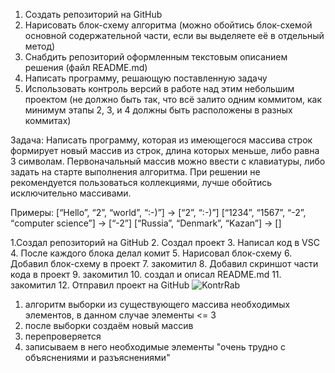 1. Создать репозиторий на GitHub
2. Нарисовать блок-схему алгоритма (можно обойтись блок-схемой основной содержательной части, если вы выделяете её в отдельный метод)
3. Снабдить репозиторий оформленным текстовым описанием решения (файл README.md)
4. Написать программу, решающую поставленную задачу
5. Использовать контроль версий в работе над этим небольшим проектом (не должно быть так, что всё залито одним коммитом, как минимум этапы 2, 3, и 4 должны быть расположены в разных коммитах)

Задача: Написать программу, которая из имеющегося массива строк формирует новый массив из строк, длина которых меньше, либо равна 3 символам. Первоначальный массив можно ввести с клавиатуры, либо задать на старте выполнения алгоритма. При решении не рекомендуется пользоваться коллекциями, лучше обойтись исключительно массивами.

Примеры:
[“Hello”, “2”, “world”, “:-)”] → [“2”, “:-)”]
[“1234”, “1567”, “-2”, “computer science”] → [“-2”]
[“Russia”, “Denmark”, “Kazan”] → []

1.Создал репозиторий на GitHub
2. Создал проект
3. Написал код в VSC
4. После каждого блока делал комит
5. Нарисовал блок-схему
6. Добавил блок-схему в проект
7. закомитил
8. Добавил скриншот части кода в проект
9. закомитил
10. создал и описал README.md
11. закомитил
12. Отправил проект на GitHub
![KontrRab](https://github.com/NadyrStolyarov/BaseTest/assets/131809409/76432a91-5558-4c13-9447-9f0db7b5afd8)
1. алгоритм выборки из существующего массива необходимых элементов, в данном случае элементы <= 3
2. после выборки создаём новый массив
3. перепроверяется
4. записываем в него необходимые элементы
   "очень трудно с объяснениями и разъяснениями"



